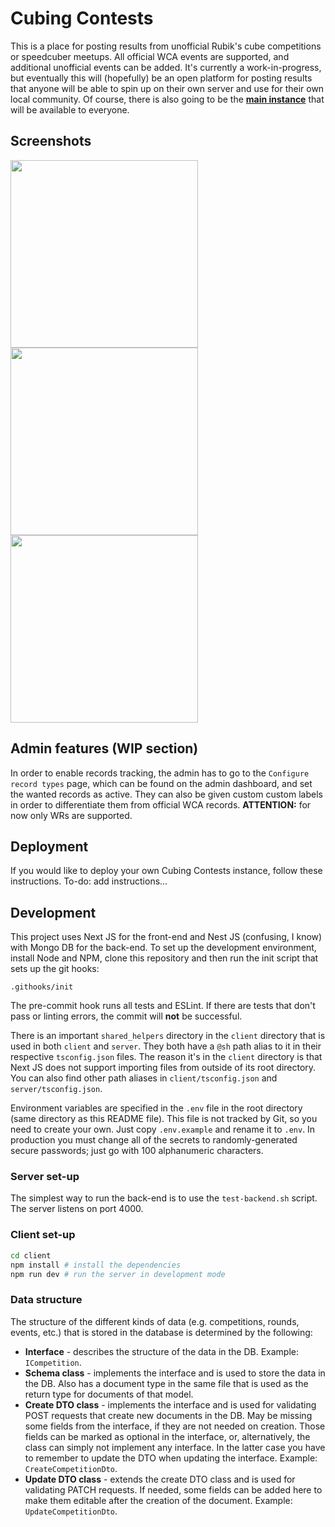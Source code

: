 # Cubing Contests

This is a place for posting results from unofficial Rubik's cube competitions or speedcuber meetups. All official WCA events are supported, and additional unofficial events can be added. It's currently a work-in-progress, but eventually this will (hopefully) be an open platform for posting results that anyone will be able to spin up on their own server and use for their own local community. Of course, there is also going to be the [**main instance**](https://cubingcontests.denimintsaev.com/) that will be available to everyone.

## Screenshots

<img src="https://denimintsaev.com/api/cubing_contests_1.jpg" width="300"/>

<img src="https://denimintsaev.com/api/cubing_contests_2.jpg" width="300"/>

<img src="https://denimintsaev.com/api/cubing_contests_3.jpg" width="300"/>

## Admin features (WIP section)

In order to enable records tracking, the admin has to go to the `Configure record types` page, which can be found on the admin dashboard, and set the wanted records as active. They can also be given custom custom labels in order to differentiate them from official WCA records. **ATTENTION:** for now only WRs are supported.

## Deployment

If you would like to deploy your own Cubing Contests instance, follow these instructions. To-do: add instructions...

## Development

This project uses Next JS for the front-end and Nest JS (confusing, I know) with Mongo DB for the back-end. To set up the development environment, install Node and NPM, clone this repository and then run the init script that sets up the git hooks:

```
.githooks/init
```

The pre-commit hook runs all tests and ESLint. If there are tests that don't pass or linting errors, the commit will **not** be successful.

There is an important `shared_helpers` directory in the `client` directory that is used in both `client` and `server`. They both have a `@sh` path alias to it in their respective `tsconfig.json` files. The reason it's in the `client` directory is that Next JS does not support importing files from outside of its root directory. You can also find other path aliases in `client/tsconfig.json` and `server/tsconfig.json`.

Environment variables are specified in the `.env` file in the root directory (same directory as this README file). This file is not tracked by Git, so you need to create your own. Just copy `.env.example` and rename it to `.env`. In production you must change all of the secrets to randomly-generated secure passwords; just go with 100 alphanumeric characters.

### Server set-up

The simplest way to run the back-end is to use the `test-backend.sh` script. The server listens on port 4000.

### Client set-up

```bash
cd client
npm install # install the dependencies
npm run dev # run the server in development mode
```

### Data structure

The structure of the different kinds of data (e.g. competitions, rounds, events, etc.) that is stored in the database is determined by the following:

- **Interface** - describes the structure of the data in the DB. Example: `ICompetition`.
- **Schema class** - implements the interface and is used to store the data in the DB. Also has a document type in the same file that is used as the return type for documents of that model.
- **Create DTO class** - implements the interface and is used for validating POST requests that create new documents in the DB. May be missing some fields from the interface, if they are not needed on creation. Those fields can be marked as optional in the interface, or, alternatively, the class can simply not implement any interface. In the latter case you have to remember to update the DTO when updating the interface. Example: `CreateCompetitionDto`.
- **Update DTO class** - extends the create DTO class and is used for validating PATCH requests. If needed, some fields can be added here to make them editable after the creation of the document. Example: `UpdateCompetitionDto`.

